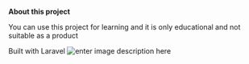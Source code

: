 **About this project**

You can use this project for learning and it is only educational and not suitable as a product

Built with Laravel
![enter image description here](https://raw.githubusercontent.com/laravel/art/master/logo-lockup/5%20SVG/2%20CMYK/1%20Full%20Color/laravel-logolockup-cmyk-red.svg)
